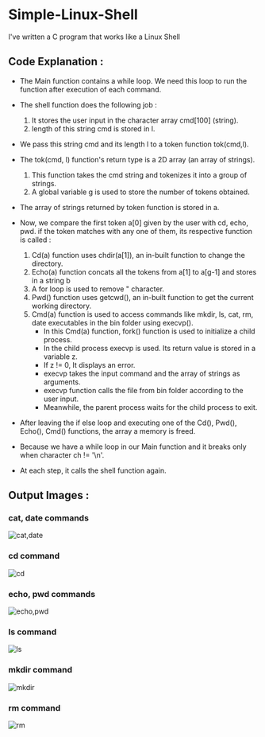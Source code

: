 # Simple-Linux-Shell

I've written a C program that works like a Linux Shell

## Code Explanation :

- The Main function contains a while loop.
We need this loop to run the function after execution of each command.

- The shell function does the following job :
	1) It stores the user input in the character array cmd[100] (string).
	2) length of this string cmd is stored in l.
        
- We pass this string cmd and its length l to a token function tok(cmd,l).
- The tok(cmd, l) function's return type is a 2D array (an array of strings).
	1) This function takes the cmd string and tokenizes it into a group of strings.
	2) A global variable g is used to store the number of tokens obtained.
- The array of strings returned by token function is stored in a.
- Now, we compare the first token a[0] given by the user with cd, echo, pwd. if the token matches with any one of them, its respective function is called :
	1) Cd(a) function uses chdir(a[1]), an in-built function to change the directory.
	2) Echo(a) function concats all the tokens from a[1] to a[g-1] and stores in a string b
	3) A for loop is used to remove " character. 
	4) Pwd() function uses getcwd(), an in-built function to get the current working directory.
	5) Cmd(a) function is used to access commands like mkdir, ls, cat, rm, date executables in the bin folder using execvp().
		- In this Cmd(a) function, fork() function is used to initialize a child process.
		- In the child process execvp is used. Its return value is stored in a variable z.
		- If z != 0, It displays an error.
		- execvp takes the input command and the array of strings as arguments.
		- execvp function calls the file from bin folder according to the user input.
		- Meanwhile, the parent process waits for the child process to exit.
                       
- After leaving the if else loop and executing one of the Cd(), Pwd(), Echo(), Cmd() functions, the array a memory is freed.
- Because we have a while loop in our Main function and it breaks only when character ch != '\n'.
- At each step, it calls the shell function again.


## Output Images :


### cat, date commands

![cat,date](https://user-images.githubusercontent.com/85508314/208363790-8ec1230a-253c-447b-a0a1-66e264c731a4.png)


### cd command

![cd](https://user-images.githubusercontent.com/85508314/208364013-62668cbb-6f9d-4f6f-aec1-f04ea5f400e7.png)


### echo, pwd commands

![echo,pwd](https://user-images.githubusercontent.com/85508314/208364073-0e444897-ff37-4a09-a9bd-64215e55bee3.png)


### ls command

![ls](https://user-images.githubusercontent.com/85508314/208364117-bb895734-e684-4b37-8394-8bc78c81ebb5.png)


### mkdir command

![mkdir](https://user-images.githubusercontent.com/85508314/208364161-f1ff1fb9-ee89-4c80-9871-3b4d4e9802d5.png)


### rm command

![rm](https://user-images.githubusercontent.com/85508314/208364190-c3c16281-7eef-4a7e-acea-2c5a41a1d9bf.png)

